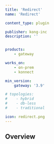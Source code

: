 ```yaml
---
title: 'Redirect'
name: 'Redirect'

content_type: plugin

publisher: kong-inc
description: ''


products:
    - gateway

works_on:
    - on-prem
    - konnect

min_version:
    gateway: '3.9'

# topologies:
#    - hybrid
#    - db-less
#    - traditional

icon: redirect.png
---
```


## Overview
